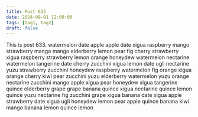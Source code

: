 ```yaml
---
title: Post 633
date: 2024-09-01 12:00:00
tags: [tag1, tag2]
draft: false
---
```

This is post 633.
watermelon
date
apple
apple
date
xigua
raspberry
mango
strawberry
mango
mango
elderberry
lemon
pear
fig
cherry
strawberry
xigua
raspberry
strawberry
lemon
orange
honeydew
watermelon
nectarine
watermelon
tangerine
date
cherry
zucchini
xigua
lemon
date
ugli
nectarine
yuzu
strawberry
zucchini
honeydew
raspberry
watermelon
fig
orange
xigua
orange
cherry
kiwi
pear
zucchini
yuzu
elderberry
watermelon
yuzu
orange
nectarine
zucchini
mango
apple
xigua
pear
honeydew
xigua
tangerine
quince
elderberry
grape
grape
banana
quince
xigua
nectarine
quince
lemon
quince
yuzu
nectarine
fig
zucchini
grape
xigua
banana
date
xigua
apple
strawberry
date
xigua
ugli
honeydew
lemon
pear
apple
quince
banana
kiwi
mango
banana
lemon
quince
lemon
